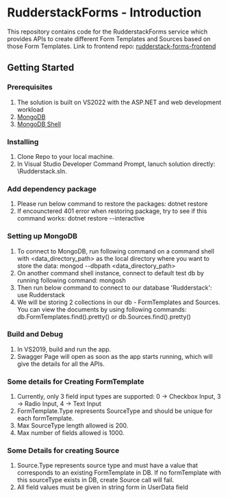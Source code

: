 # RudderstackForms - Introduction
 
This repository contains code for the RudderstackForms service which provides APIs to create different Form Templates and Sources based on those Form Templates. Link to frontend repo: [rudderstack-forms-frontend](https://github.com/shambhavi-rani/rudderstack-forms-frontend)

## Getting Started
### Prerequisites
1. The solution is built on VS2022 with the ASP.NET and web development workload
2. [MongoDB](https://www.mongodb.com/docs/manual/tutorial/install-mongodb-on-windows/)
3. [MongoDB Shell](https://www.mongodb.com/docs/mongodb-shell/install/)

### Installing
1. Clone Repo to your local machine.
2. In Visual Studio Developer Command Prompt, lanuch solution directly: <root>\Rudderstack.sln.

### Add dependency package
1. Please run below command to restore the packages:
dotnet restore
2. If encounctered 401 error when restoring package, try to see if this command works:
dotnet restore --interactive <project name>

### Setting up MongoDB
1. To connect to MongoDB, run following command on a command shell with <data_directory_path> as the local directory where you want to store the data: 
mongod --dbpath <data_directory_path>
2. On another command shell instance, connect to default test db by running following command:
mongosh
3. Then run below command to connect to our database 'Rudderstack':
use Rudderstack
4. We will be storing 2 collections in our db - FormTemplates and Sources. You can view the documents by using following commands:
db.FormTemplates.find().pretty()  or  db.Sources.find().pretty()

### Build and Debug
1. In VS2019, build and run the app. 
2. Swagger Page will open as soon as the app starts running, which will give the details for all the APIs.

### Some details for Creating FormTemplate
1. Currently, only 3 field input types are supported:
0 -> Checkbox Input,
3 -> Radio Input,
4 -> Text Input
2. FormTemplate.Type represents SourceType and should be unique for each formTemplate.
3. Max SourceType length allowed is 200.
4. Max number of fields allowed is 1000.

### Some Details for creating Source
1. Source.Type represents source type and must have a value that corresponds to an existing FormTemplate in DB. If no formTemplate with this sourceType exists in DB, create Source call will fail.
2. All field values must be given in string form in UserData field
